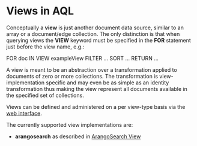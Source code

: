 Views in AQL
============

Conceptually a **view** is just another document data source, similar to an
array or a document/edge collection. The only distinction is that when querying
views the **VIEW** keyword must be specified in the **FOR** statement just
before the view name, e.g.:

FOR doc IN VIEW exampleView
  FILTER ...
  SORT ...
  RETURN ...

A view is meant to be an abstraction over a transformation applied to documents
of zero or more collections. The transformation is view-implementation specific
and may even be as simple as an identity transformation thus making the view
represent all documents available in the specified set of collections.

Views can be defined and administered on a per view-type basis via
the [web interface](../../Manual/Programs/WebInterface/index.html).

The currently supported view implementations are:

- **arangosearch** as described in [ArangoSearch View](ArangoSearch/README.md)

